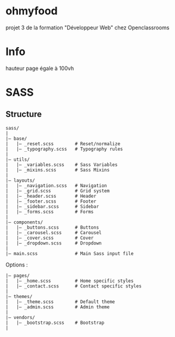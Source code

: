 # ohmyfood
projet 3 de la formation "Développeur Web" chez Openclassrooms

# Info
hauteur page égale à 100vh

# SASS
## Structure

	sass/
	|
	|– base/
	|   |– _reset.scss        # Reset/normalize
	|   |– _typography.scss   # Typography rules
	|
	|– utils/
	|   |– _variables.scss    # Sass Variables
	|   |– _mixins.scss       # Sass Mixins
	|
	|– layouts/
	|   |– _navigation.scss   # Navigation
	|   |– _grid.scss         # Grid system
	|   |– _header.scss       # Header
	|   |– _footer.scss       # Footer
	|   |– _sidebar.scss      # Sidebar
	|   |– _forms.scss        # Forms
	|
	|– components/
	|   |– _buttons.scss      # Buttons
	|   |– _carousel.scss     # Carousel
	|   |– _cover.scss        # Cover
	|   |– _dropdown.scss     # Dropdown
	|
	|– main.scss              # Main Sass input file

Options :

	|– pages/
	|   |– _home.scss         # Home specific styles
	|   |– _contact.scss      # Contact specific styles
	|
	|– themes/
	|   |– _theme.scss        # Default theme
	|   |– _admin.scss        # Admin theme
	|
	|– vendors/
	|   |– _bootstrap.scss    # Bootstrap
	|

